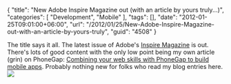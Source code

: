 {
	"title": "New Adobe Inspire Magazine out (with an article by yours truly...)",
	"categories": [
		"Development",
		"Mobile"
	],
	"tags": [],
	"date": "2012-01-25T09:01:00+06:00",
	"url": "/2012/01/25/New-Adobe-Inspire-Magazine-out-with-an-article-by-yours-truly",
	"guid": "4508"
}

The title says it all. The latest issue of Adobe's <a href="http://www.adobe.com/newsletters/inspire/february2012/index.html">Inspire Magazine</a> is out. There's lots of good content with the only low point being my own article (grin) on PhoneGap: <a href="http://www.adobe.com/newsletters/inspire/february2012/articles/article5/index.html">Combining your web skills with PhoneGap to build mobile apps</a>. Probably nothing new for folks who read my blog entries here.
<img src="http://static.raymondcamden.com/images/ScreenClip18.png" />
